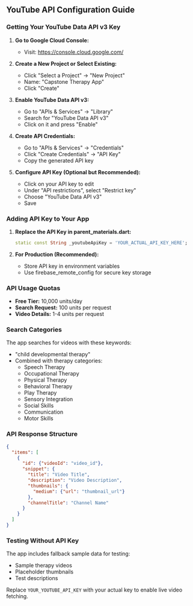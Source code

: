 ## YouTube API Configuration Guide

### Getting Your YouTube Data API v3 Key

1. **Go to Google Cloud Console:**
   - Visit: https://console.cloud.google.com/

2. **Create a New Project or Select Existing:**
   - Click "Select a Project" → "New Project"
   - Name: "Capstone Therapy App"
   - Click "Create"

3. **Enable YouTube Data API v3:**
   - Go to "APIs & Services" → "Library"
   - Search for "YouTube Data API v3"
   - Click on it and press "Enable"

4. **Create API Credentials:**
   - Go to "APIs & Services" → "Credentials"
   - Click "Create Credentials" → "API Key"
   - Copy the generated API key

5. **Configure API Key (Optional but Recommended):**
   - Click on your API key to edit
   - Under "API restrictions", select "Restrict key"
   - Choose "YouTube Data API v3"
   - Save

### Adding API Key to Your App

1. **Replace the API Key in parent_materials.dart:**
   ```dart
   static const String _youtubeApiKey = 'YOUR_ACTUAL_API_KEY_HERE';
   ```

2. **For Production (Recommended):**
   - Store API key in environment variables
   - Use firebase_remote_config for secure key storage

### API Usage Quotas

- **Free Tier:** 10,000 units/day
- **Search Request:** 100 units per request
- **Video Details:** 1-4 units per request

### Search Categories

The app searches for videos with these keywords:
- "child developmental therapy"
- Combined with therapy categories:
  - Speech Therapy
  - Occupational Therapy
  - Physical Therapy
  - Behavioral Therapy
  - Play Therapy
  - Sensory Integration
  - Social Skills
  - Communication
  - Motor Skills

### API Response Structure

```json
{
  "items": [
    {
      "id": {"videoId": "video_id"},
      "snippet": {
        "title": "Video Title",
        "description": "Video Description",
        "thumbnails": {
          "medium": {"url": "thumbnail_url"}
        },
        "channelTitle": "Channel Name"
      }
    }
  ]
}
```

### Testing Without API Key

The app includes fallback sample data for testing:
- Sample therapy videos
- Placeholder thumbnails
- Test descriptions

Replace `YOUR_YOUTUBE_API_KEY` with your actual key to enable live video fetching.